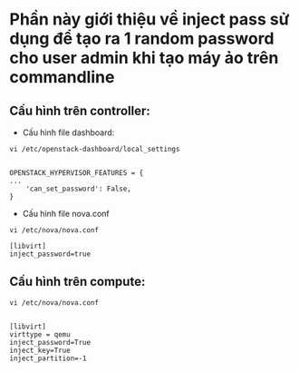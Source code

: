 # Phần này giới thiệu về inject pass sử dụng để tạo ra 1 random password cho user admin khi tạo máy ảo trên commandline

## Cấu hình trên controller:
- Cấu hình file dashboard:
```
vi /etc/openstack-dashboard/local_settings


OPENSTACK_HYPERVISOR_FEATURES = {
...
    'can_set_password': False,
}
```

- Cấu hình file nova.conf
```
vi /etc/nova/nova.conf

[libvirt]
inject_password=true
```

## Cấu hình trên compute:
```
vi /etc/nova/nova.conf


[libvirt]
virttype = qemu
inject_password=True
inject_key=True
inject_partition=-1

```
